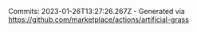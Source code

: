 Commits: 2023-01-26T13:27:26.267Z - Generated via https://github.com/marketplace/actions/artificial-grass
<br>
